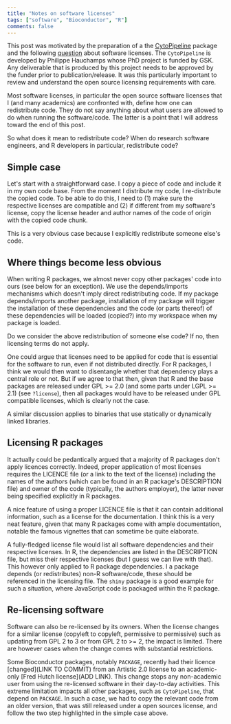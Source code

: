```yaml
---
title: "Notes on software licenses"
tags: ["software", "Bioconductor", "R"]
comments: false
---
```


This post was motivated by the preparation of a the
[CytoPipeline](https://uclouvain-cbio.github.io/CytoPipeline/index.html)
package and the following
[question](https://support.bioconductor.org/p/9144841/) about software
licenses. The `CytoPipeline` is developed by Philippe Hauchamps whose
PhD project is funded by GSK. Any deliverable that is produced by this
project needs to be approved by the funder prior to
publication/release. It was this particularly important to review and
understand the open source licensing requirements with care.

Most software licenses, in particular the open source software
licenses that I (and many academics) are confronted with, define how
one can redistribute code. They do not say anything about what users
are allowed to do when running the software/code. The latter is a
point that I will address toward the end of this post.

So what does it mean to redistribute code? When do research software
engineers, and R developers in particular, redistribute code?

## Simple case

Let's start with a straightforward case. I copy a piece of code and
include it in my own code base. From the moment I distribute my code,
I re-distribute the copied code. To be able to do this, I need to (1)
make sure the respective licenses are compatible and (2) if different
from my software's license, copy the license header and author names
of the code of origin with the copied code chunk.

This is a very obvious case because I explicitly redistribute someone
else's code.

## Where things become less obvious

When writing R packages, we almost never copy other packages' code
into ours (see below for an exception). We use the depends/imports
mechanisms which doesn't imply direct redistributing code. If my
package depends/imports another package, installation of my package
will trigger the installation of these dependencies and the code (or
parts thereof) of these dependencies will be loaded (copied?) into my
workspace when my package is loaded.

Do we consider the above redistribution of someone else code? If no,
then licensing terms do not apply.

One could argue that licenses need to be applied for code that is
essential for the software to run, even if not distributed
directly. For R packages, I think we would then want to disentangle
whether that dependency plays a central role or not. But if we agree
to that then, given that R and the base packages are released under
GPL >= 2.0 (and some parts under LGPL >= 2.1) (see `?license`), then
all packages would have to be released under GPL compatible licenses,
which is clearly not the case.

A similar discussion applies to binaries that use statically or
dynamically linked libraries.

## Licensing R packages

It actually could be pedantically argued that a majority of R packages
don't apply licences correctly. Indeed, proper application of most
licenses requires the LICENCE file (or a link to the text of the
license) including the names of the authors (which can be found in an
R package's DESCRIPTION file) and owner of the code (typically, the
authors employer), the latter never being specified explicitly in R
packages.

A nice feature of using a proper LICENCE file is that it can contain
additional information, such as a license for the documentation. I
think this is a very neat feature, given that many R packages come
with ample documentation, notable the famous vignettes that can
sometime be quite elaborate.

A fully-fledged license file would list all software dependencies and
their respective licenses. In R, the dependencies are listed in the
DESCRIPTION file, but miss their respective licenses (but I guess we
can live with that). This however only applied to R package
dependencies. I a package depends (or redistributes) non-R
software/code, these should be referenced in the licensing file. The
`shiny` package is a good example for such a situation, where
JavaScript code is packaged within the R package.

## Re-licensing software

Software can also be re-licensed by its owners. When the license
changes for a similar license (copyleft to copyleft, permissive to
permissive) such as updating from GPL 2 to 3 or from GPL 2 to >= 2,
the impact is limited. There are however cases when the change comes
with substantial restrictions.

Some Bioconductor packages, notably `PACKAGE`, recently had their
licence [changed](LINK TO COMMIT) from an Artistic 2.0 license to an
academic-only [Fred Hutch license](ADD LINK). This change stops any
non-academic user from using the re-licensed software in their
day-to-day activities. This extreme limitation impacts all other
packages, such as `CytoPipeline`, that depend on `PACKAGE`. In such a
case, we had to copy the relevant code from an older version, that was
still released under a open sources license, and follow the two step
highlighted in the simple case above.
